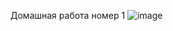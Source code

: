 Домашная работа номер 1
![image](https://user-images.githubusercontent.com/56934825/222928327-6bde411a-e879-42ba-8b2a-953bb1c2a408.png)
